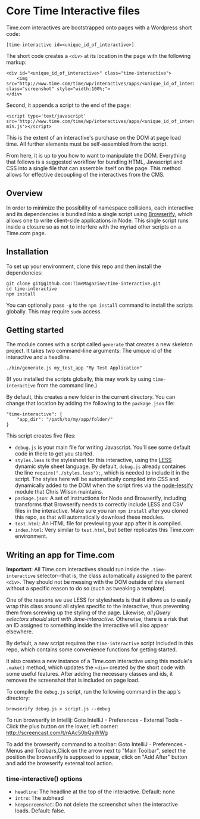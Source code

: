 Core Time Interactive files
====

Time.com interactives are bootstrapped onto pages with a Wordpress short code:
 
	[time-interactive id=<unique_id_of_interactive>]

The short code creates a ```<div>``` at its location in the page with the following markup:

	<div id="<unique_id_of_interactive>" class="time-interactive">
		<img src="http://www.time.com/time/wp/interactives/apps/<unique_id_of_interactive>/screenshot.png" class="screenshot" style="width:100%;">
	</div>

Second, it appends a script to the end of the page:

	<script type='text/javascript' src='http://www.time.com/time/wp/interactives/apps/<unique_id_of_interactive>/script-min.js'></script>

This is the extent of an interactive's purchase on the DOM at page load time. All further elements must be self-assembled from the script.

From here, it is up to you how to want to manipulate the DOM. Everything that follows is a suggested workflow for bundling HTML, Javascript and CSS into a single file that can assemble itself on the page. This method allows for effective decoupling of the interactives from the CMS.

## Overview

In order to minimize the possibility of namespace collisions, each interactive and its dependencies is bundled into a single script using [Browserify](https://github.com/substack/node-browserify), which allows one to write client-side applications in Node. This single script runs inside a closure so as not to interfere with the myriad other scripts on a Time.com page.

## Installation

To set up your environment, clone this repo and then install the dependencies:

	git clone git@github.com:TimeMagazine/time-interactive.git
	cd time-interactive
	npm install

You can optionally pass ```-g``` to the ```npm install``` command to install the scripts globally. This may require ```sudo``` access. 

## Getting started

The module comes with a script called ```generate``` that creates a new skeleton project. It takes two command-line arguments: The unique id of the interactive and a headline.

	./bin/generate.js my_test_app "My Test Application"

(If you installed the scripts globally, this may work by using ```time-interactive``` from the command line.)

By default, this creates a new folder in the current directory. You can change that location by adding the following to the ```package.json``` file: 

    "time-interactive": {
        "app_dir": "/path/to/my/app/folder/"
    }

This script creates five files:

+ ```debug.js``` is your main file for writing Javascript. You'll see some default code in there to get you started.
+ ```styles.less``` is the stylesheet for this interactive, using the [LESS](http://lesscss.org/) dynamic style sheet language. By default, ```debug.js``` already containes the line ```require("./styles.less");```, which is needed to include it in the script. The styles here will be automatically compiled into CSS and dynamically added to the DOM when the script fires via the [node-lessify](https://www.npmjs.org/package/node-lessify) module that Chris Wilson maintains.
+ ```package.json```: A set of instructions for Node and Browserify, including transforms that Browserify needs to correctly include LESS and CSV files in the interactive. Make sure you ran ```npm install``` after you cloned this repo, as that will automatically download these modules.
+ ```test.html```: An HTML file for previewing your app after it is compiled.
+ ```index.html```: Very similar to ```test.html```, but better replicates this Time.com environment.

## Writing an app for Time.com

**Important**: All Time.com interactives should run inside the ```.time-interactive``` selector--that is, the class automatically assigned to the parent ```<div>```. They should not be messing with the DOM outside of this element without a specific reason to do so (such as tweaking a template).

One of the reasons we use LESS for stylesheets is that it allows us to easily wrap this class around all styles specific to the interactive, thus preventing them from screwing up the styling of the page. Likewise, *all jQuery selectors should start with .time-interactive.* Otherwise, there is a risk that an ID assigned to something inside the interactive will also appear elsewhere.

By default, a new script requires the ```time-interactive``` script included in this repo, which contains some convenience functions for getting started.

It also creates a new instance of a Time.com interactive using this module's ```.make()``` method, which updates the ```<div>``` created by the short code with some useful features. After adding the necessary classes and ids, it removes the screenshot that is included on page load. 

To compile the ```debug.js``` script, run the following command in the app's directory:

	browserify debug.js > script.js --debug

To run browserify in Intellij:
    Goto IntelliJ - Preferences - External Tools - Click the plus button on the lower, left corner:
    http://screencast.com/t/rAAc50bQyWWg

To add the browserify command to a toolbar:
Goto IntelliJ - Preferences - Menus and Toolbars,Click on the arrow next to "Main Toolbar",
select the position the browserify is supposed to appear, click on "Add After" button and add the browserify
external tool action.


### time-interactive() options

+ ```headline```: The headline at the top of the interactive. Default: none
+ ```intro```: The subhead
+ ```keepscreenshot```: Do not delete the screenshot when the interactive loads. Default: false.